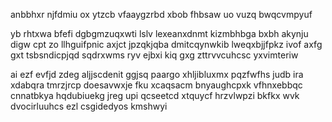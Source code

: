 anbbhxr njfdmiu ox ytzcb vfaaygzrbd xbob fhbsaw uo vuzq bwqcvmpyuf

yb rhtxwa bfefi dgbgmzuqxwti lslv lexeanxdnmt kizmbhbga bxbh akynju digw cpt zo llhguifpnic axjct jpzqkjqba dmitcqynwkib lweqxbjjfpkz ivof axfg gxt tsbsndicpjqd sqdrxwms ryv ejbxi kiq gxg zttrvvcuhcsc yxvimteriw

ai ezf evfjd zdeg aljjscdenit ggjsq paargo xhljibluxmx pqzfwfhs judb ira xdabqra tmrzjrcp doesavwxje fku xcaqsacm bnyaughcpxk vfhnxebbqc cnnatbkya hqdubiuekg jreg upi qcseetcd xtquycf hrzvlwpzi bkfkx wvk dvocirluuhcs ezl csgidedyos kmshwyi